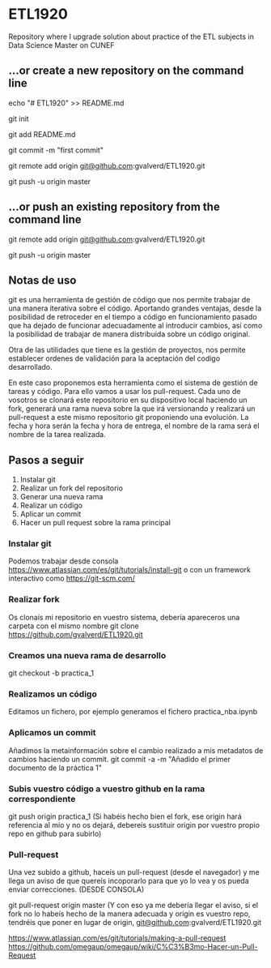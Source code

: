 # ETL1920
Repository where I upgrade solution about practice of the ETL subjects in Data Science Master on CUNEF

## …or create a new repository on the command line

echo "# ETL1920" >> README.md  

git init

git add README.md

git commit -m "first commit"

git remote add origin git@github.com:gvalverd/ETL1920.git

git push -u origin master

## …or push an existing repository from the command line

git remote add origin git@github.com:gvalverd/ETL1920.git

git push -u origin master

## Notas de uso

git es una herramienta de gestión de código que nos permite trabajar de una manera iterativa sobre el código. Aportando grandes ventajas, desde la posibilidad de retroceder en el tiempo a código en funcionamiento pasado que ha dejado de funcionar adecuadamente al introducir cambios, así como la posibilidad de trabajar de manera distribuida sobre un código original.

Otra de las utilidades que tiene es la gestión de proyectos, nos permite establecer ordenes de validación para la aceptación del codigo desarrollado.

En este caso proponemos esta herramienta como el sistema de gestión de tareas y código. Para ello vamos a usar los pull-request. Cada uno de vosotros se clonará este repositorio en su dispositivo local haciendo un fork, generará una rama nueva sobre la que irá versionando y realizará un pull-request a este mismo repositorio git proponiendo una evolución. La fecha y hora serán la fecha y hora de entrega, el nombre de la rama será el nombre de la tarea realizada.

## Pasos a seguir

1. Instalar git
2. Realizar un fork del repositorio
3. Generar una nueva rama
4. Realizar un código
5. Aplicar un commit
6. Hacer un pull request sobre la rama principal

### Instalar git
Podemos trabajar desde consola
https://www.atlassian.com/es/git/tutorials/install-git
 o con un framework interactivo como 
https://git-scm.com/

### Realizar fork
Os clonaís mi repositorio en vuestro sistema, debería apareceros una carpeta con el mismo nombre
git clone https://github.com/gvalverd/ETL1920.git

### Creamos una nueva rama de desarrollo
git checkout -b practica_1

### Realizamos un código
Editamos un fichero, por ejemplo generamos el fichero practica_nba.ipynb

### Aplicamos un commit
Añadimos la metainformación sobre el cambio realizado a mis metadatos de cambios haciendo un commit.
git commit -a -m "Añadido el primer documento de la práctica 1"

### Subis vuestro código a vuestro github en la rama correspondiente
git push origin practica_1 
(Si habéis hecho bien el fork, ese origin hará referencia al mío y no os dejará, debereís sustituir origin por vuestro propio repo en github para subirlo)

### Pull-request
Una vez subido a github, haceís un pull-request (desde el navegador) y me llega un aviso de que quereís incoporarlo para que yo lo vea y os pueda enviar correcciones.
(DESDE CONSOLA)

git pull-request origin master (Y con eso ya me debería llegar el aviso, si el fork no lo habeís hecho de la manera adecuada y origin es vuestro repo, tendréis que poner en lugar de origin, git@github.com:gvalverd/ETL1920.git

https://www.atlassian.com/es/git/tutorials/making-a-pull-request
https://github.com/omegaup/omegaup/wiki/C%C3%B3mo-Hacer-un-Pull-Request
